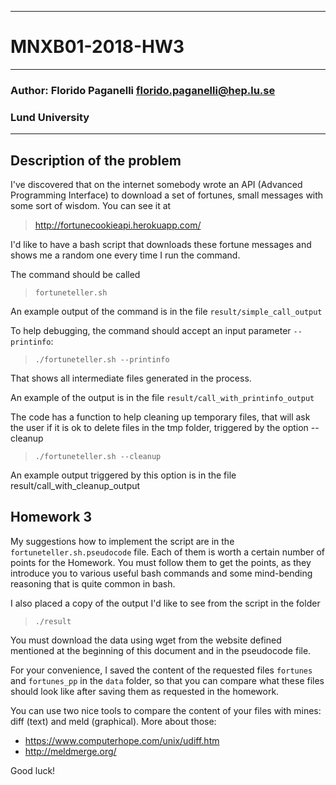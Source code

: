 --------------------------------------------------------
# MNXB01-2018-HW3
--------------------------------------------------------
### Author: Florido Paganelli florido.paganelli@hep.lu.se
###         Lund University
--------------------------------------------------------

## Description of the problem

I've discovered that on the internet somebody wrote an API (Advanced
Programming Interface) to download a set of fortunes, small messages with some 
sort of wisdom. You can see it at

> <http://fortunecookieapi.herokuapp.com/>

I'd like to have a bash script that downloads these fortune messages
and shows me a random one every time I run the command.

The command should be called  
> `fortuneteller.sh`

An example output of the command is in the file
   `result/simple_call_output`

To help debugging, the command should accept 
an input parameter `--printinfo`:

> `./fortuneteller.sh --printinfo`

That shows all intermediate files generated in the process.

An example of the output is in the file 
   `result/call_with_printinfo_output`

The code has a function to help cleaning up temporary files, that will
ask the user if it is ok to delete files in the tmp folder,
triggered by the option --cleanup

> `./fortuneteller.sh --cleanup`

An example output triggered by this option is in the file
   result/call_with_cleanup_output

## Homework 3

My suggestions how to implement the script are in the 
`fortuneteller.sh.pseudocode` file. 
Each of them is worth a certain number of points for the Homework. 
You must follow them to get the points, as they introduce you to
various useful bash commands and some mind-bending reasoning that is
quite common in bash.

I also placed a copy of the output I'd like to see from the script in
the folder

>  `./result`

You must download the data using wget from the website defined mentioned
at the beginning of this document and in the pseudocode file.

For your convenience, I saved the content of the requested files
`fortunes` and `fortunes_pp` in the `data` folder, so that you can
compare what these files should look like after saving them as requested
in the homework.

You can use two nice tools to compare the content of your files with 
mines: diff (text) and meld (graphical).
More about those:
  - <https://www.computerhope.com/unix/udiff.htm>
  - <http://meldmerge.org/>

Good luck!
